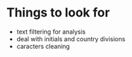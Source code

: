 # Things to look for 

* text filtering for analysis 
* deal with initials and country divisions 
* caracters cleaning


